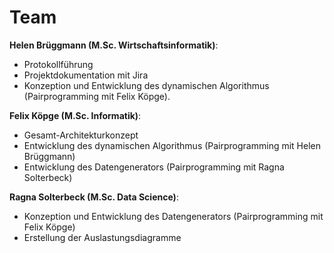 # Team

**Helen Brüggmann (M.Sc. Wirtschaftsinformatik)**:

- Protokollführung
- Projektdokumentation mit Jira
- Konzeption und Entwicklung des dynamischen Algorithmus (Pairprogramming mit Felix Köpge).

**Felix Köpge (M.Sc. Informatik)**:

- Gesamt-Architekturkonzept
- Entwicklung des dynamischen Algorithmus (Pairprogramming mit Helen Brüggmann)
- Entwicklung des Datengenerators (Pairprogramming mit Ragna Solterbeck)

**Ragna Solterbeck (M.Sc. Data Science)**:

- Konzeption und Entwicklung des Datengenerators (Pairprogramming mit Felix Köpge)
- Erstellung der Auslastungsdiagramme
